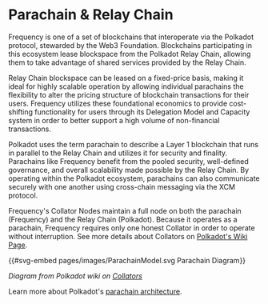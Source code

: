 # Parachain & Relay Chain

Frequency is one of a set of blockchains that interoperate via the Polkadot protocol, stewarded by the Web3 Foundation.
Blockchains participating in this ecosystem lease blockspace from the Polkadot Relay Chain, allowing them to take advantage of shared services provided by the Relay Chain.

Relay Chain blockspace can be leased on a fixed-price basis, making it ideal for highly scalable operation by allowing individual parachains the flexibility to alter the pricing structure of blockchain transactions for their users.
Frequency utilizes these foundational economics to provide cost-shifting functionality for users through its Delegation Model and Capacity system in order to better support a high volume of non-financial transactions.

Polkadot uses the term parachain to describe a Layer 1 blockchain that runs in parallel to the Relay Chain and utilizes it for security and finality.
Parachains like Frequency benefit from the pooled security, well-defined governance, and overall scalability made possible by the Relay Chain.
By operating within the Polkadot ecosystem, parachains can also communicate securely with one another using cross-chain messaging via the XCM protocol.

Frequency's Collator Nodes maintain a full node on both the parachain (Frequency) and the Relay Chain (Polkadot).
Because it operates as a parachain, Frequency requires only one honest Collator in order to operate without interruption.
See more details about Collators on [Polkadot's Wiki Page](https://wiki.polkadot.network/docs/learn-collator).

{{#svg-embed pages/images/ParachainModel.svg Parachain Diagram}}

_Diagram from Polkadot wiki on [Collators](https://wiki.polkadot.network/docs/learn-collator)_

Learn more about Polkadot's [parachain architecture](https://wiki.polkadot.network/docs/learn-parachains).
